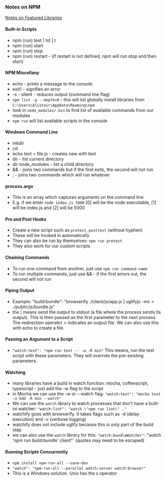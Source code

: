 ### Notes on NPM 

 [Notes on Featured Libraries](notes/libraries.md)

#### Built-in Scripts
- npm (run) test | tst | t
- npm (run) start 
- npm (run) stop 
- npm (run) restart - (if restart is not defined, npm will run stop and then start) 

#### NPM Miscellany  
- echo - prints a message to the console
- exit1 - signifies an error 
- -s - silent - reduces output (command line flag)
- `npm list -g --depth=0` - this will list globally install libraries from `C:\Users\Alistair\AppData\Roaming\npm`
- look in `node_modules/.bin` to find list of available commands from our modules  
- `npm run` will list available scripts in the console  

#### Windows Command Line 
- mkdir 
- cd 
- echo text > file.js - creates new with text
- dir - list current directory 
- dir node_modules - list a child directory 
- && - joins two commands but if the first exits, the second will not run 
- ; - joins two commands which will run whatever  

#### process.argv
- This is an array which captures arguments on the command line 
- E.g. if we enter `node index.js 5000` [0] will be the node executable, [1] will be index.js and [2] will be 5000

#### Pre and Post Hooks 
- Create a new script such as `pretest`, `posttest` (without hyphen)
- These will be hooked in automatically  
- They can also be run by themselves: `npm run pretest`  
- They also work for our custom scripts  

#### Chaining Commands 
- To run one command from another, just use `npm run command-name`  
- To run multiple commands, just use && - if the first errors out, the second will not run 

#### Piping Output 
- Example: "build:bundle": "browserify ./client/js/app.js | uglifyjs -mc > ./public/js/bundle.js"
- the | means send the output to stdout (a file where the process sends its output). This is then passed as the first parameter to the next process. The redirection operator > indicates an output file. We can also use this with echo to create a file.  

#### Passing an Argument to a Script 
- `"watch:test": "npm run test -- -w -R min"` This means, run the test script with these parameters. They will override the pre-existing parameters.  

#### Watching
- many libraries have a build in watch function: mocha, coffeescript, typescript - just add the -w flag to the script  
- in Mocha we can use the -w or --watch flag: `"watch:test": "mocha test -u bdd -R min --watch"`
- We can use the `watch` library to watch processes that don't have a built-ini watcher: `"watch:lint": "watch \"npm run lint\" ."`
- watchify goes with browserify. It takes flags such as -d (delay execution) and -v (verbose logging)
- watchify does not include uglify because this is only part of the build step
- we can also use the `watch` library for this: `"watch:bundleWatcher"`: "watch 'npm run build:bundle' client"` (quotes may need to be escaped)

#### Running Scripts Concurrently 
- `npm install npm-run-all --save-dev`
- `"watch": "npm-run-all --parallel watch:server watch:browser"`
- This is a Windows solution. Unix has the `&` operator 